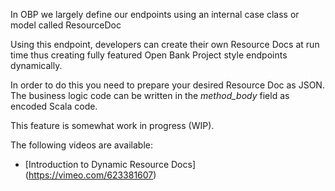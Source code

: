 
In OBP we largely define our endpoints using an internal case class or model called ResourceDoc

Using this endpoint, developers can create their own Resource Docs at run time thus creating fully featured 
Open Bank Project style endpoints dynamically.

In order to do this you need to prepare your desired Resource Doc as JSON.
The business logic code can be written in the *method_body* field as encoded Scala code.
  
This feature is somewhat work in progress (WIP).

The following videos are available:
* [Introduction to Dynamic Resource Docs] (https://vimeo.com/623381607)

